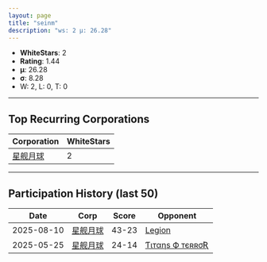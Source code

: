 ```yaml
---
layout: page
title: "seinm"
description: "ws: 2 μ: 26.28"
---
```

- **WhiteStars**: 2
- **Rating**: 1.44
- **μ**: 26.28  
- **σ**: 8.28
- W: 2, L: 0, T: 0

---

## Top Recurring Corporations

| Corporation | WhiteStars |
| --- | --- |
| [星舰月球](https://ws.tsl.rocks/corp/b9a3e1e7fd3a235db7f440974db9210dc9a3b85c39fd437099f32f53cfe1e21c/) | 2 |

---

## Participation History (last 50)

| Date | Corp | Score | Opponent |
| --- | --- | --- | --- |
| 2025-08-10 | [星舰月球](https://ws.tsl.rocks/corp/b9a3e1e7fd3a235db7f440974db9210dc9a3b85c39fd437099f32f53cfe1e21c/) | 43-23 | [Legion](https://ws.tsl.rocks/corp/313baaeac1c759ca26e0f4bd3140711cffdfa85c287d4c992dcfb809908cf491/) |
| 2025-05-25 | [星舰月球](https://ws.tsl.rocks/corp/b9a3e1e7fd3a235db7f440974db9210dc9a3b85c39fd437099f32f53cfe1e21c/) | 24-14 | [Ƭιтαηѕ Ф тєʀʀσƦ](https://ws.tsl.rocks/corp/61696db57416971a365d3034c85eb5815c9ff04c0fbe5fa4be99689883df54af/) |